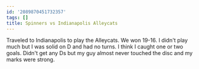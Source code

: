 ```yaml
---
id: '2089870451732357'
tags: []
title: Spinners vs Indianapolis Alleycats
---
```


Traveled to Indianapolis to play the Alleycats. We won 19-16. I didn't play much but I was solid on D and had no turns. I think I caught one or two goals. Didn't get any Ds but my guy almost never touched the disc and my marks were strong.
